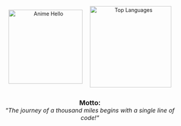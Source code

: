 <div align="center" style="display: flex; flex-wrap: wrap; justify-content: center; align-items: center; gap: 20px;">

  <img src="https://media.giphy.com/media/TF9z8Id4LJru8/giphy.gif" alt="Anime Hello" width="200" style="max-width: 100%; height: auto;">

  <img src="https://github-readme-stats.vercel.app/api/top-langs/?username=chunhanhoa&layout=compact&theme=tokyonight&hide_border=true" alt="Top Languages" width="220" style="max-width: 100%; height: auto;" />

</div>

<br/>

<p align="center">
  <b style="font-size: 18px;">Motto:</b><br/>
  <em style="font-size: 16px;">"The journey of a thousand miles begins with a single line of code!"</em>
</p>
